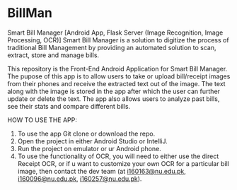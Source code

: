 # BillMan
Smart Bill Manager [Android App, Flask Server (Image Recognition, Image Processing, OCR)]
Smart Bill Manager is a solution to digitize the process of traditional Bill Management by providing an automated solution to scan, extract, store and manage bills.

This repository is the Front-End Android Application for Smart Bill Manager.
The pupose of this app is to allow users to take or upload bill/receipt images from their phones and receive the extracted text out of the image.
The text along with the image is stored in the app after which the user can further update or delete the text.
The app also allows users to analyze past bills, see their stats and compare different bills.


HOW TO USE THE APP:
 1) To use the app Git clone or download the repo.
 2) Open the project in either Android Studio or IntelliJ.
 3) Run the project on emulator or ur Android phone.
 4) To use the functionality of OCR, you will need to either use the direct Receipt OCR, or if u want to customize your own OCR for 
  a particular bill image, then contact the dev team (at i160163@nu.edu.pk, i160096@nu.edu.pk, i160257@nu.edu.pk). 
